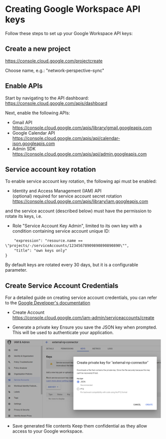 # Creating Google Workspace API keys
Follow these steps to set up your Google Workspace API keys:

## Create a new project
https://console.cloud.google.com/projectcreate

Choose name, e.g.: "network-perspective-sync" 

## Enable APIs
Start by navigating to the API dashboard:
https://console.cloud.google.com/apis/dashboard

Next, enable the following APIs:
* Gmail API<br/> 
https://console.cloud.google.com/apis/library/gmail.googleapis.com
* Google Calendar API <br/>
https://console.cloud.google.com/apis/api/calendar-json.googleapis.com
* Admin SDK<br/>
https://console.cloud.google.com/apis/api/admin.googleapis.com

## Service account key rotation
To enable service account key rotation, the following api must be enabled:
* Identity and Access Management (IAM) API<br/>
(optional) required for service account secret rotation<br/>
https://console.cloud.google.com/apis/library/iam.googleapis.com

and the service account (described below) must have the permission to rotate its keys, i.e.
* Role "Service Account Key Admin", limited to its own key with a condition containing service account unique ID:
```{
    "expression": "resource.name == \"projects/-/serviceAccounts/12345678909890890890890\"",
    "title": "own keys only"
}
```
By default keys are rotated every 30 days, but it is a configurable parameter.
## Create Service Account Credentials
For a detailed guide on creating service account credentials, you can refer to the [Google Developer's documentation](
https://developers.google.com/workspace/guides/create-credentials#service-account)

* Create Account<br>
https://console.cloud.google.com/iam-admin/serviceaccounts/create

* Generate a private key
Ensure you save the JSON key when prompted. This will be used to authenticate your application.
<img src="google/google-private-key.png">

* Save generated file contents
Keep them confidential as they allow access to your Google workspace.
